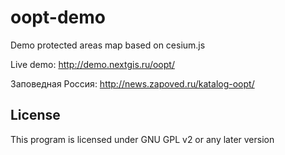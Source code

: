 oopt-demo
============

Demo protected areas map based on cesium.js


Live demo: http://demo.nextgis.ru/oopt/

Заповедная Россия: http://news.zapoved.ru/katalog-oopt/

License
-------------
This program is licensed under GNU GPL v2 or any later version
